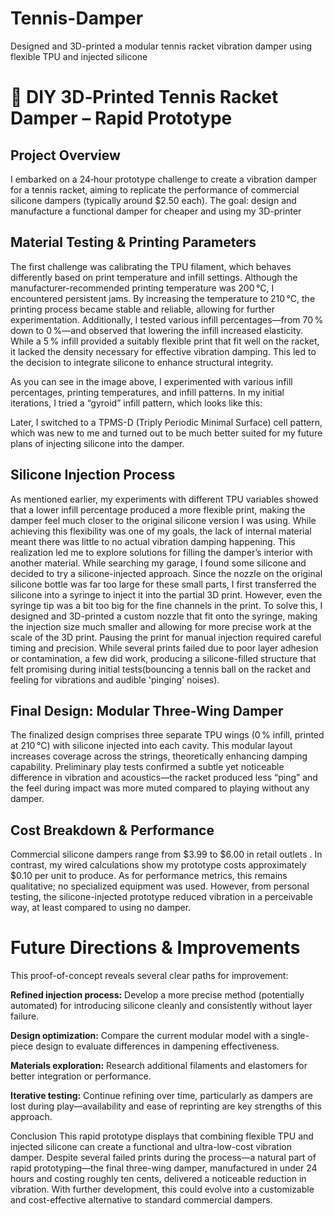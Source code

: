 # Tennis-Damper
Designed and 3D-printed a modular tennis racket vibration damper using flexible TPU and injected silicone


# 🎾 DIY 3D‑Printed Tennis Racket Damper – Rapid Prototype
## Project Overview
I embarked on a 24‑hour prototype challenge to create a vibration damper for a tennis racket, aiming to replicate the performance of commercial silicone dampers (typically around $2.50 each). The goal: design and manufacture a functional damper for cheaper and using my 3D-printer

## Material Testing & Printing Parameters
The first challenge was calibrating the TPU filament, which behaves differently based on print temperature and infill settings. Although the manufacturer-recommended printing temperature was 200 °C, I encountered persistent jams. By increasing the temperature to 210 °C, the printing process became stable and reliable, allowing for further experimentation. Additionally, I tested various infill percentages—from 70 % down to 0 %—and observed that lowering the infill increased elasticity. While a 5 % infill provided a suitably flexible print that fit well on the racket, it lacked the density necessary for effective vibration damping. This led to the decision to integrate silicone to enhance structural integrity.

As you can see in the image above, I experimented with various infill percentages, printing temperatures, and infill patterns. In my initial iterations, I tried a “gyroid” infill pattern, which looks like this: 

Later, I switched to a TPMS-D (Triply Periodic Minimal Surface) cell pattern, which was new to me and turned out to be much better suited for my future plans of injecting silicone into the damper.

## Silicone Injection Process
As mentioned earlier, my experiments with different TPU variables showed that a lower infill percentage produced a more flexible print, making the damper feel much closer to the original silicone version I was using. While achieving this flexibility was one of my goals, the lack of internal material meant there was little to no actual vibration damping happening. This realization led me to explore solutions for filling the damper’s interior with another material. While searching my garage, I found some silicone and decided to try a silicone-injected approach. Since the nozzle on the original silicone bottle was far too large for these small parts, I first transferred the silicone into a syringe to inject it into the partial 3D print. However, even the syringe tip was a bit too big for the fine channels in the print. To solve this, I designed and 3D-printed a custom nozzle that fit onto the syringe, making the injection size much smaller and allowing for more precise work at the scale of the 3D print. Pausing the print for manual injection required careful timing and precision. While several prints failed due to poor layer adhesion or contamination, a few did work, producing a silicone-filled structure that felt promising during initial tests(bouncing a tennis ball on the racket and feeling for vibrations and audible 'pinging' noises).

## Final Design: Modular Three-Wing Damper
The finalized design comprises three separate TPU wings (0 % infill, printed at 210 °C) with silicone injected into each cavity. This modular layout increases coverage across the strings, theoretically enhancing damping capability. Preliminary play tests confirmed a subtle yet noticeable difference in vibration and acoustics—the racket produced less “ping” and the feel during impact was more muted compared to playing without any damper.

## Cost Breakdown & Performance
Commercial silicone dampers range from $3.99 to $6.00 in retail outlets . In contrast, my wired calculations show my prototype costs approximately $0.10 per unit to produce. As for performance metrics, this remains qualitative; no specialized equipment was used. However, from personal testing, the silicone-injected prototype reduced vibration in a perceivable way, at least compared to using no damper.

# Future Directions & Improvements
This proof-of-concept reveals several clear paths for improvement:

**Refined injection process:** Develop a more precise method (potentially automated) for introducing silicone cleanly and consistently without layer failure.

**Design optimization:** Compare the current modular model with a single-piece design to evaluate differences in dampening effectiveness.

**Materials exploration:** Research additional filaments and elastomers for better integration or performance.

**Iterative testing:** Continue refining over time, particularly as dampers are lost during play—availability and ease of reprinting are key strengths of this approach.

Conclusion
This rapid prototype displays that combining flexible TPU and injected silicone can create a functional and ultra-low-cost vibration damper. Despite several failed prints during the process—a natural part of rapid prototyping—the final three-wing damper, manufactured in under 24 hours and costing roughly ten cents, delivered a noticeable reduction in vibration. With further development, this could evolve into a customizable and cost-effective alternative to standard commercial dampers.

